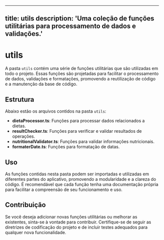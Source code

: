 
---
title: utils
description: 'Uma coleção de funções utilitárias para processamento de dados e validações.'
---

# utils

A pasta `utils` contém uma série de funções utilitárias que são utilizadas em todo o projeto. Essas funções são projetadas para facilitar o processamento de dados, validações e formatações, promovendo a reutilização de código e a manutenção da base de código.

## Estrutura

Abaixo estão os arquivos contidos na pasta `utils`:

- **dietaProcessor.ts**: Funções para processar dados relacionados a dietas.
- **resultChecker.ts**: Funções para verificar e validar resultados de operações.
- **nutritionalValidator.ts**: Funções para validar informações nutricionais.
- **formaterDate.ts**: Funções para formatação de datas.

## Uso

As funções contidas nesta pasta podem ser importadas e utilizadas em diferentes partes do aplicativo, promovendo a modularidade e a clareza do código. É recomendável que cada função tenha uma documentação própria para facilitar a compreensão de seu funcionamento e uso.

## Contribuição

Se você deseja adicionar novas funções utilitárias ou melhorar as existentes, sinta-se à vontade para contribuir. Certifique-se de seguir as diretrizes de codificação do projeto e de incluir testes adequados para qualquer nova funcionalidade.
